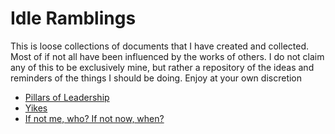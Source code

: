 # Idle Ramblings
This is loose collections of documents that I have created and collected. Most of if not all have been influenced by the works of others. I do not claim any of this to be exclusively mine, but rather a repository of the ideas and reminders of the things I should be doing. Enjoy at your own discretion


* [Pillars of Leadership](https://timbeeler.github.io/idle-ramblings/POL)
* [Yikes](https://timbeeler.github.io/idle-ramblings/yikes)
* [If not me, who? If not now, when?](https://timbeeler.github.io/idle-ramblings/gp)
